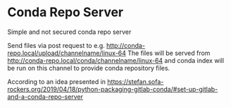 # Conda Repo Server

Simple and not secured conda repo server

Send files via post request to e.g. http://conda-repo.local/upload/channelname/linux-64
The files will be served from http://conda-repo.local/conda/channelname/linux-64 and conda index will be run on this channel to provide conda repository files.

According to an idea presented in https://stefan.sofa-rockers.org/2019/04/18/python-packaging-gitlab-conda/#set-up-gitlab-and-a-conda-repo-server
